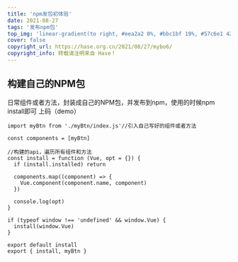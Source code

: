 ```yaml
---
title: 'npm发包初体验'
date: 2021-08-27
tags: '发布npm包'
top_img: 'linear-gradient(to right, #eea2a2 0%, #bbc1bf 19%, #57c6e1 42%, #b49fda 79%, #7ac5d8 100%)'
cover: false
copyright_url: https://hase.org.cn/2021/08/27/mybo6/
copyright_info: 转载请注明来自 Hase！
---
```


## 构建自己的NPM包
日常组件或者方法，封装成自己的NPM包，并发布到npm，使用的时候npm install即可
上码（demo）
```
import myBtn from './myBtn/index.js'//引入自己写好的组件或者方法

const components = [myBtn]

//构建的api，遍历所有组件和方法
const install = function (Vue, opt = {}) {
  if (install.installed) return

  components.map((component) => {
    Vue.component(component.name, component)
  })

  console.log(opt)
}

if (typeof window !== 'undefined' && window.Vue) {
  install(window.Vue)
}

export default install
export { install, myBtn }
```

